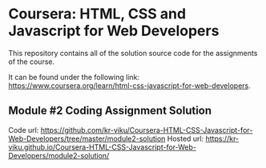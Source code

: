 # Coursera: HTML, CSS and Javascript for Web Developers

This repository contains all of the solution source code for the assignments of the course.

It can be found under the following link: <https://www.coursera.org/learn/html-css-javascript-for-web-developers>.

## Module #2 Coding Assignment Solution

   Code url: <https://github.com/kr-viku/Coursera-HTML-CSS-Javascript-for-Web-Developers/tree/master/module2-solution>
   Hosted url: <https://kr-viku.github.io/Coursera-HTML-CSS-Javascript-for-Web-Developers/module2-solution/>
